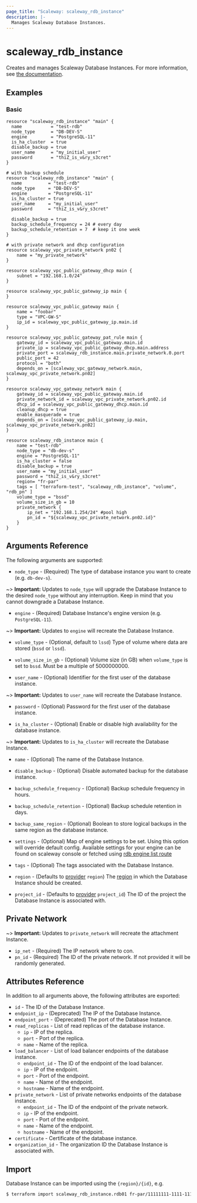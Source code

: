```yaml
---
page_title: "Scaleway: scaleway_rdb_instance"
description: |-
  Manages Scaleway Database Instances.
---
```


# scaleway_rdb_instance

Creates and manages Scaleway Database Instances.
For more information, see [the documentation](https://developers.scaleway.com/en/products/rdb/api).

## Examples

### Basic

```hcl
resource "scaleway_rdb_instance" "main" {
  name           = "test-rdb"
  node_type      = "DB-DEV-S"
  engine         = "PostgreSQL-11"
  is_ha_cluster  = true
  disable_backup = true
  user_name      = "my_initial_user"
  password       = "thiZ_is_v&ry_s3cret"
}

# with backup schedule
resource "scaleway_rdb_instance" "main" {
  name          = "test-rdb"
  node_type     = "DB-DEV-S"
  engine        = "PostgreSQL-11"
  is_ha_cluster = true
  user_name     = "my_initial_user"
  password      = "thiZ_is_v&ry_s3cret"
  
  disable_backup = true
  backup_schedule_frequency = 24 # every day
  backup_schedule_retention = 7  # keep it one week
}

# with private network and dhcp configuration
resource scaleway_vpc_private_network pn02 {
    name = "my_private_network"
}

resource scaleway_vpc_public_gateway_dhcp main {
    subnet = "192.168.1.0/24"
}

resource scaleway_vpc_public_gateway_ip main {
}

resource scaleway_vpc_public_gateway main {
    name = "foobar"
    type = "VPC-GW-S"
    ip_id = scaleway_vpc_public_gateway_ip.main.id
}

resource scaleway_vpc_public_gateway_pat_rule main {
    gateway_id = scaleway_vpc_public_gateway.main.id
    private_ip = scaleway_vpc_public_gateway_dhcp.main.address
    private_port = scaleway_rdb_instance.main.private_network.0.port
    public_port = 42
    protocol = "both"
    depends_on = [scaleway_vpc_gateway_network.main, scaleway_vpc_private_network.pn02]
}

resource scaleway_vpc_gateway_network main {
    gateway_id = scaleway_vpc_public_gateway.main.id
    private_network_id = scaleway_vpc_private_network.pn02.id
    dhcp_id = scaleway_vpc_public_gateway_dhcp.main.id
    cleanup_dhcp = true
    enable_masquerade = true
    depends_on = [scaleway_vpc_public_gateway_ip.main, scaleway_vpc_private_network.pn02]
}

resource scaleway_rdb_instance main {
    name = "test-rdb"
    node_type = "db-dev-s"
    engine = "PostgreSQL-11"
    is_ha_cluster = false
    disable_backup = true
    user_name = "my_initial_user"
    password = "thiZ_is_v&ry_s3cret"
    region= "fr-par"
    tags = [ "terraform-test", "scaleway_rdb_instance", "volume", "rdb_pn" ]
    volume_type = "bssd"
    volume_size_in_gb = 10
    private_network {
        ip_net = "192.168.1.254/24" #pool high
        pn_id = "${scaleway_vpc_private_network.pn02.id}"
    }
}
```

## Arguments Reference

The following arguments are supported:

- `node_type` - (Required) The type of database instance you want to create (e.g. `db-dev-s`).

~> **Important:** Updates to `node_type` will upgrade the Database Instance to the desired `node_type` without any interruption. Keep in mind that you cannot downgrade a Database Instance.

- `engine` - (Required) Database Instance's engine version (e.g. `PostgreSQL-11`).

~> **Important:** Updates to `engine` will recreate the Database Instance.

- `volume_type` - (Optional, default to `lssd`) Type of volume where data are stored (`bssd` or `lssd`).

- `volume_size_in_gb` - (Optional) Volume size (in GB) when `volume_type` is set to `bssd`. Must be a multiple of 5000000000.

- `user_name` - (Optional) Identifier for the first user of the database instance.

~> **Important:** Updates to `user_name` will recreate the Database Instance.

- `password` - (Optional) Password for the first user of the database instance.

- `is_ha_cluster` - (Optional) Enable or disable high availability for the database instance.

~> **Important:** Updates to `is_ha_cluster` will recreate the Database Instance.

- `name` - (Optional) The name of the Database Instance.

- `disable_backup` - (Optional) Disable automated backup for the database instance.

- `backup_schedule_frequency` - (Optional) Backup schedule frequency in hours.

- `backup_schedule_retention` - (Optional) Backup schedule retention in days.

- `backup_same_region` - (Optional) Boolean to store logical backups in the same region as the database instance.

- `settings` - (Optional) Map of engine settings to be set. Using this option will override default config. Available settings for your engine can be found on scaleway console or fetched using [rdb engine list route](https://developers.scaleway.com/en/products/rdb/api/#get-1eafb7)

- `tags` - (Optional) The tags associated with the Database Instance.

- `region` - (Defaults to [provider](../index.md#region) `region`) The [region](../guides/regions_and_zones.md#regions) in which the Database Instance should be created.

- `project_id` - (Defaults to [provider](../index.md#project_id) `project_id`) The ID of the project the Database Instance is associated with.

## Private Network

~> **Important:** Updates to `private_network` will recreate the attachment Instance.

- `ip_net` - (Required) The IP network where to con.
- `pn_id` - (Required) The ID of the private network. If not provided it will be randomly generated.

## Attributes Reference

In addition to all arguments above, the following attributes are exported:

- `id` - The ID of the Database Instance.
- `endpoint_ip` - (Deprecated) The IP of the Database Instance.
- `endpoint_port` - (Deprecated) The port of the Database Instance.
- `read_replicas` - List of read replicas of the database instance.
    - `ip` - IP of the replica.
    - `port` - Port of the replica.
    - `name` - Name of the replica.
- `load_balancer` - List of load balancer endpoints of the database instance.
    - `endpoint_id` - The ID of the endpoint of the load balancer.
    - `ip` - IP of the endpoint.
    - `port` - Port of the endpoint.
    - `name` - Name of the endpoint.
    - `hostname` - Name of the endpoint.
- `private_network` - List of private networks endpoints of the database instance.
    - `endpoint_id` - The ID of the endpoint of the private network.
    - `ip` - IP of the endpoint.
    - `port` - Port of the endpoint.
    - `name` - Name of the endpoint.
    - `hostname` - Name of the endpoint.
- `certificate` - Certificate of the database instance.
- `organization_id` - The organization ID the Database Instance is associated with.

## Import

Database Instance can be imported using the `{region}/{id}`, e.g.

```bash
$ terraform import scaleway_rdb_instance.rdb01 fr-par/11111111-1111-1111-1111-111111111111
```
